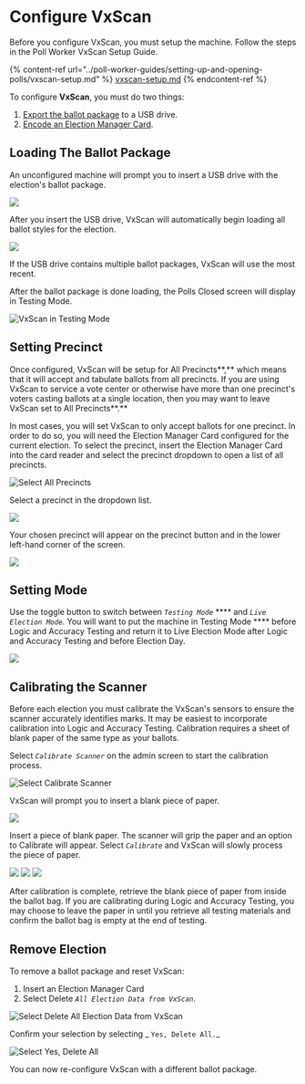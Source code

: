 # Configure VxScan

Before you configure VxScan, you must setup the machine. Follow the steps in the Poll Worker VxScan Setup Guide.

{% content-ref url="../poll-worker-guides/setting-up-and-opening-polls/vxscan-setup.md" %}
[vxscan-setup.md](../poll-worker-guides/setting-up-and-opening-polls/vxscan-setup.md)
{% endcontent-ref %}

To configure **VxScan**, you must do two things:

1. [Export the ballot package](../central-system-setup/save-ballot-package.md) to a USB drive.
2. [Encode an Election Manager Card](../hardware-setup/programming-cards.md).

## Loading The Ballot Package

An unconfigured machine will prompt you to insert a USB drive with the election's ballot package.

![](<../.gitbook/assets/image (103) (1).png>)

After you insert the USB drive, VxScan will automatically begin loading all ballot styles for the election.

![](<../.gitbook/assets/image (120) (1) (1).png>)

If the USB drive contains multiple ballot packages, VxScan will use the most recent.

After the ballot package is done loading, the Polls Closed screen will display in Testing Mode.

![VxScan in Testing Mode](<../.gitbook/assets/image (230).png>)

## **Setting Precinct**

Once configured, VxScan will be setup for All Precincts**,** which means that it will accept and tabulate ballots from all precincts. If you are using VxScan to service a vote center or otherwise have more than one precinct's voters casting ballots at a single location, then you may want to leave VxScan set to All Precincts**.**&#x20;

In most cases, you will set VxScan to only accept ballots for one precinct. In order to do so, you will need the Election Manager Card configured for the current election. To select the precinct, insert the Election Manager Card into the card reader and select the precinct dropdown to open a list of all precincts.

![Select All Precincts](<../.gitbook/assets/image (221).png>)

Select a precinct in the dropdown list.

![](<../.gitbook/assets/image (129).png>)

Your chosen precinct will appear on the precinct button and in the lower left-hand corner of the screen.

![](<../.gitbook/assets/image (223).png>)

## Setting Mode

Use the toggle button to switch between _`Testing Mode`_ **** and _`Live Election Mode`_. You will want to put the machine in Testing Mode **** before Logic and Accuracy Testing and return it to Live Election Mode after Logic and Accuracy Testing and before Election Day.&#x20;

![](<../.gitbook/assets/image (179).png>)

## Calibrating the Scanner

Before each election you must calibrate the VxScan's sensors to ensure the scanner accurately identifies marks. It may be easiest to incorporate calibration into Logic and Accuracy Testing. Calibration requires a sheet of blank paper of the same type as your ballots.

Select _`Calibrate Scanner`_ on the admin screen to start the calibration process.

![Select Calibrate Scanner](<../.gitbook/assets/image (168).png>)

VxScan will prompt you to insert a blank piece of paper.

![](<../.gitbook/assets/Calibrate Insert Paper.png>)

Insert a piece of blank paper. The scanner will grip the paper and an option to Calibrate will appear. Select _`Calibrate`_ and VxScan will slowly process the piece of paper.

![](<../.gitbook/assets/Calibrate Ready.png>) ![](<../.gitbook/assets/Calibration In Progress.png>) ![](<../.gitbook/assets/Calibration Succeeded.png>)

After calibration is complete, retrieve the blank piece of paper from inside the ballot bag. If you are calibrating during Logic and Accuracy Testing, you may choose to leave the paper in until you retrieve all testing materials and confirm the ballot bag is empty at the end of testing.

## Remove Election

To remove a ballot package and reset VxScan:

1. Insert an Election Manager Card
2. Select Delete _`All Election Data from VxScan`_.

![Select Delete All Election Data from VxScan](<../.gitbook/assets/image (234).png>)

Confirm your selection by selecting _ `Yes, Delete All.`_

![Select Yes, Delete All](<../.gitbook/assets/image (160).png>)

You can now re-configure VxScan with a different ballot package.
